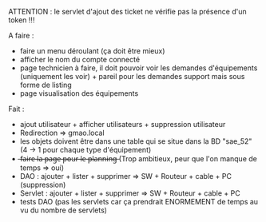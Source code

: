 ATTENTION : le servlet d'ajout des ticket ne vérifie pas la présence d'un token !!!

A faire :
- faire un menu déroulant (ça doit être mieux)
- afficher le nom du compte connecté
- page technicien à faire, il doit pouvoir voir les demandes d'équipements (uniquement les voir) + pareil pour les demandes support mais sous forme de listing
- page visualisation des équipements
    

Fait :
- ajout utilisateur + afficher utilisateurs + suppression utilisateur
- Redirection => gmao.local
- les objets doivent être dans une table qui se situe dans la BD "sae_52" (4 -> 1 pour chaque type d'équipement)
-  ̶f̶a̶i̶r̶e̶ ̶l̶a̶ ̶p̶a̶g̶e̶ ̶p̶o̶u̶r̶ ̶l̶e̶ ̶p̶l̶a̶n̶n̶i̶n̶g̶   (Trop ambitieux, peur que l'on manque de temps => oui)
- DAO : ajouter + lister + supprimer => SW + Routeur + cable + PC (suppression)
- Servlet : ajouter + lister + supprimer => SW + Routeur + cable + PC
- tests DAO (pas les servlets car ça prendrait ENORMEMENT de temps au vu du nombre de servlets)
 
